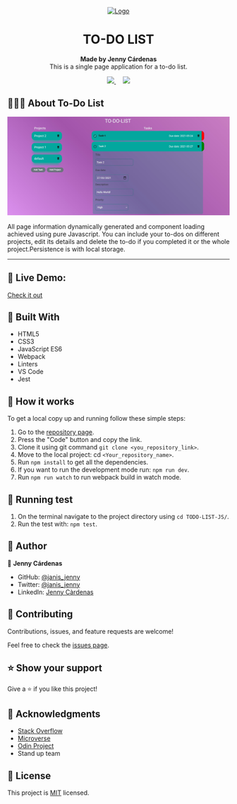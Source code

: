 
<p align="center">
  <a href="https://github.com/jcy2704/oop-ruby">
    <img src="https://res.cloudinary.com/growsurf-prod/image/upload/v1582211139/production/gnysw2objzekbagrqiax.png" alt="Logo" width="350" height="70">
  </a>
</p>

<h1 align="center">TO-DO LIST</h1>

<p align="center">
  <strong>Made by Jenny Cárdenas</strong>
  <br>
   This is a single page application for a to-do list.

</p>

<p align="center">
  <a href="https://github.com/janis-jenny/ToDo-List/issues">
    <img src="https://img.shields.io/badge/REPORT%20A%20BUG-purple?style=for-the-badge">
  </a>
   ‎ ‎ ‎ ‎
  <a href="https://github.com/janis-jenny/ToDo-List/issues">
    <img src="https://img.shields.io/badge/Request%20a%20feature-purple?style=for-the-badge">
  </a>
</p>



## 👩🏼‍💻 About To-Do List

![screenshot](./assets/Screenshot.jpg)

All page information dynamically generated and component loading achieved using pure Javascript. You can include your to-dos on different projects, edit its details and delete the to-do if you completed it or the whole project.Persistence is with local storage.

<hr>


## 🔴 Live Demo:

[Check it out](https://raw.githack.com/janis-jenny/ToDo-List/todoApp/dist/index.html)



## 🔧 Built With

- HTML5
- CSS3
- JavaScript ES6
- Webpack
- Linters
- VS Code
- Jest



## 🤖 How it works

To get a local copy up and running follow these simple steps:

1. Go to the [repository page](https://github.com/janis-jenny/To-Do-List).
2. Press the "Code" button and copy the link.
3. Clone it using git command `git clone <you_repository_link>`.
4. Move to the local project: cd `<Your_repository_name>`.
5. Run `npm install` to get all the dependencies.
6. If you want to run the development mode run: `npm run dev`.
7. Run `npm run watch` to run webpack build in watch mode.


## 📏 Running test

1. On the terminal navigate to the project directory using `cd TODO-LIST-JS/`.
2. Run the test with: `npm test`.



## 👥 Author

👤 **Jenny Cárdenas**

- GitHub: [@janis_jenny](https://github.com/janis-jenny)
- Twitter: [@janis_jenny](https://twitter.com/janis_jenny)
- LinkedIn: [Jenny Càrdenas](https://www.linkedin.com/in/paolajenny)



## 🤝 Contributing

Contributions, issues, and feature requests are welcome!

Feel free to check the [issues page](https://github.com/janis-jenny/ToDo-List/issues).



## ⭐ Show your support

Give a ⭐️ if you like this project!



## 📌 Acknowledgments

- [Stack Overflow](https://es.stackoverflow.com/)
- [Microverse](https://www.microverse.org/)
- [Odin Project](https://www.theodinproject.com/paths/full-stack-javascript/courses/javascript/lessons/todo-list)
- Stand up team


## 📝 License

This project is [MIT](https://opensource.org/licenses/MIT) licensed.
